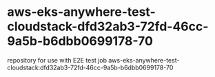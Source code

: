 # aws-eks-anywhere-test-cloudstack-dfd32ab3-72fd-46cc-9a5b-b6dbb0699178-70
repository for use with E2E test job aws-eks-anywhere-test-cloudstack:dfd32ab3-72fd-46cc-9a5b-b6dbb0699178-70
